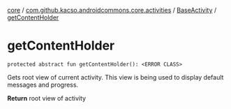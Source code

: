 [core](../../index.md) / [com.github.kacso.androidcommons.core.activities](../index.md) / [BaseActivity](index.md) / [getContentHolder](.)

# getContentHolder

`protected abstract fun getContentHolder(): <ERROR CLASS>`

Gets root view of current activity.
This view is being used to display default messages and progress.

**Return**
root view of activity

